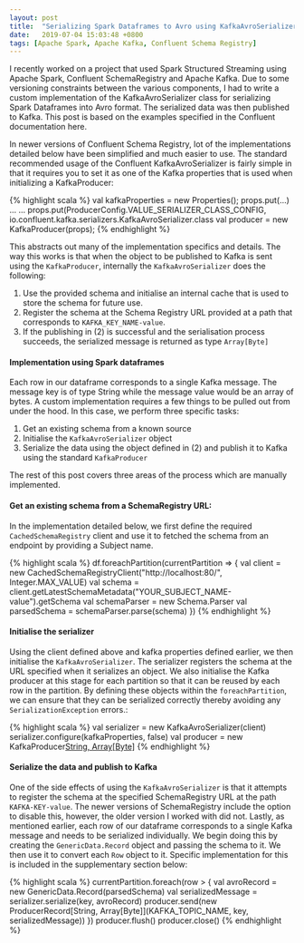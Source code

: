 ```yaml
---
layout: post
title:  "Serializing Spark Dataframes to Avro using KafkaAvroSerializer"
date:   2019-07-04 15:03:48 +0800
tags: [Apache Spark, Apache Kafka, Confluent Schema Registry]
---
```

I recently worked on a project that used Spark Structured Streaming using Apache Spark, Confluent SchemaRegistry and Apache Kafka. Due to some versioning constraints between the various components, I had to write a custom implementation of the KafkaAvroSerializer class for serializing Spark Dataframes into Avro format. The serialized data was then published to Kafka. This post is based on the examples specified in the Confluent documentation here.

In newer versions of Confluent Schema Registry, lot of the implementations detailed below have been simplified and much easier to use. The standard recommended usage of the Confluent KafkaAvroSerializer is fairly simple in that it requires you to set it as one of the Kafka properties that is used when initializing a KafkaProducer:

{% highlight scala %}
val kafkaProperties = new Properties();
props.put(...)
...
...
props.put(ProducerConfig.VALUE_SERIALIZER_CLASS_CONFIG, io.confluent.kafka.serializers.KafkaAvroSerializer.class
val producer = new KafkaProducer(props);
{% endhighlight %}

<!--more-->

This abstracts out many of the implementation specifics and details. The way this works is that when the object to be published to Kafka is sent using the `KafkaProducer`, internally the `KafkaAvroSerializer` does the following:

1. Use the provided schema and initialise an internal cache that is used to store the schema for future use.
2. Register the schema at the Schema Registry URL provided at a path that corresponds to `KAFKA_KEY_NAME-value`.
3. If the publishing in (2) is successful and the serialisation process succeeds, the serialized message is returned as type `Array[Byte]`


#### Implementation using Spark dataframes
Each row in our dataframe corresponds to a single Kafka message. The message key is of type String while the message value would be an array of bytes. A custom implementation requires a few things to be pulled out from under the hood. In this case, we perform three specific tasks:

1. Get an existing schema from a known source
2. Initialise the `KafkaAvroSerializer` object
3. Serialize the data using the object defined in (2) and publish it to Kafka using the standard `KafkaProducer`

The rest of this post covers three areas of the process which are manually implemented.

#### Get an existing schema from a SchemaRegistry URL:

In the implementation detailed below, we first define the required `CachedSchemaRegistry` client and use it to fetched the schema from an endpoint by providing a Subject name.

{% highlight scala %}
df.foreachPartition(currentPartition => {
val client = new CachedSchemaRegistryClient("http://localhost:80/", Integer.MAX_VALUE)
val schema = client.getLatestSchemaMetadata("YOUR_SUBJECT_NAME-value").getSchema
val schemaParser = new Schema.Parser
val parsedSchema = schemaParser.parse(schema)
})
{% endhighlight %}

#### Initialise the serializer 

Using the client defined above and kafka properties defined earlier, we then initialise the `KafkaAvroSerializer`. The serializer registers the schema at the URL specified when it serializes an object. We also initialise the Kafka producer at this stage for each partition so that it can be reused by each row in the partition. By defining these objects within the `foreachPartition`, we can ensure that they can be serialized correctly thereby avoiding any `SerializationException` errors.:

{% highlight scala %}
val serializer = new KafkaAvroSerializer(client)
serializer.configure(kafkaProperties, false)
val producer = new KafkaProducer[String, Array[Byte]](kafkaProperties)
{% endhighlight %}

#### Serialize the data and publish to Kafka 

One of the side effects of using the `KafkaAvroSerializer` is that it attempts to register the schema at the specified SchemaRegistry URL at the path `KAFKA-KEY-value`. The newer versions of SchemaRegistry include the option to disable this, however, the older version I worked with did not. Lastly, as mentioned earlier, each row of our dataframe corresponds to a single Kafka message and needs to be serialized individually. We begin doing this by creating the `GenericData.Record` object and passing the schema to it. We then use it to convert each `Row` object to it. Specific implementation for this is included in the supplementary section below:

{% highlight scala %}
currentPartition.foreach(row > {
val avroRecord = new GenericData.Record(parsedSchema)
val serializedMessage = serializer.serialize(key, avroRecord)
producer.send(new ProducerRecord[String, Array[Byte]](KAFKA_TOPIC_NAME, key, serializedMessage))
})
producer.flush()
producer.close()
{% endhighlight %}

